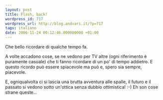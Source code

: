 ```yaml
---
layout: post
title: Flash, back!
wordpress_id: 717
wordpress_url: http://blog.andvari.it/?p=717
tags: italiano
date: 2006-11-24 00:12:46.000000000 +01:00
---
```

Che bello ricordare di qualche tempo fa.

A volte accadono cose, se ne vedono per TV altre (ogni riferimento è puramente casuale) che ti fanno ricordare di un po' di tempo addietro. E questo ricordo può essere spiacevole ma può e, spero sia sempre, piacevole.

E, ogniqualvolta ci si lascia una brutta avventura alle spalle, il futuro e il passato si vedono sotto un'ottica senza dubbio ottimistica! :-)
Eh son cose strane queste...
